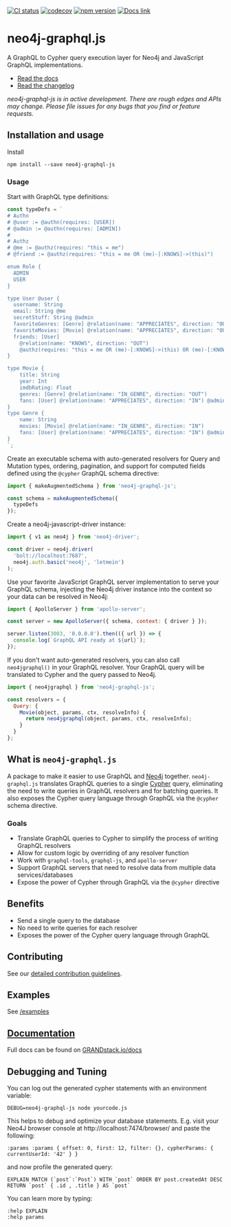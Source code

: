 [![CI status](https://circleci.com/gh/neo4j-graphql/neo4j-graphql-js.svg?style=shield&circle-token=d01ffa752fbeb43585631c78370f7dd40528fbd3)](https://circleci.com/gh/neo4j-graphql/neo4j-graphql-js) [![codecov](https://codecov.io/gh/neo4j-graphql/neo4j-graphql-js/branch/master/graph/badge.svg)](https://codecov.io/gh/neo4j-graphql/neo4j-graphql-js) [![npm version](https://badge.fury.io/js/neo4j-graphql-js.svg)](https://badge.fury.io/js/neo4j-graphql-js) [![Docs link](https://img.shields.io/badge/Docs-GRANDstack.io-brightgreen.svg)](http://grandstack.io/docs/neo4j-graphql-js.html)

# neo4j-graphql.js

A GraphQL to Cypher query execution layer for Neo4j and JavaScript GraphQL implementations.

- [Read the docs](https://grandstack.io/docs/neo4j-graphql-js.html)
- [Read the changelog](https://github.com/neo4j-graphql/neo4j-graphql-js/blob/master/CHANGELOG.md)

_neo4j-graphql-js is in active development. There are rough edges and APIs may change. Please file issues for any bugs that you find or feature requests._

## Installation and usage

Install

```
npm install --save neo4j-graphql-js
```

### Usage

Start with GraphQL type definitions:

```javascript
const typeDefs = `
# Authn
# @user := @authn(requires: [USER])
# @admin := @authn(requires: [ADMIN])
#
# Authz
# @me := @authz(requires: "this = me")
# @friend := @authz(requires: "this = me OR (me)-[:KNOWS]->(this)")

enum Role {
  ADMIN
  USER
}

type User @user {
  username: String
  email: String @me
  secretStuff: String @admin
  favoriteGenres: [Genre] @relation(name: "APPRECIATES", direction: "OUT") @friend
  favoriteMovies: [Movie] @relation(name: "APPRECIATES", direction: "OUT") @friend
  friends: [User]
    @relation(name: "KNOWS", direction: "OUT")
    @authz(requires: "this = me OR (me)-[:KNOWS]->(this) OR (me)-[:KNOWS]->(:User)-[:KNOWS]->(this)")
}

type Movie {
    title: String
    year: Int
    imdbRating: Float
    genres: [Genre] @relation(name: "IN_GENRE", direction: "OUT")
    fans: [User] @relation(name: "APPRECIATES", direction: "IN") @admin
}
type Genre {
    name: String
    movies: [Movie] @relation(name: "IN_GENRE", direction: "IN")
    fans: [User] @relation(name: "APPRECIATES", direction: "IN") @admin
}
`;
```

Create an executable schema with auto-generated resolvers for Query and Mutation types, ordering, pagination, and support for computed fields defined using the `@cypher` GraphQL schema directive:

```javascript
import { makeAugmentedSchema } from 'neo4j-graphql-js';

const schema = makeAugmentedSchema({
  typeDefs
});
```

Create a neo4j-javascript-driver instance:

```javascript
import { v1 as neo4j } from 'neo4j-driver';

const driver = neo4j.driver(
  'bolt://localhost:7687',
  neo4j.auth.basic('neo4j', 'letmein')
);
```

Use your favorite JavaScript GraphQL server implementation to serve your GraphQL schema, injecting the Neo4j driver instance into the context so your data can be resolved in Neo4j:

```javascript
import { ApolloServer } from 'apollo-server';

const server = new ApolloServer({ schema, context: { driver } });

server.listen(3003, '0.0.0.0').then(({ url }) => {
  console.log(`GraphQL API ready at ${url}`);
});
```

If you don't want auto-generated resolvers, you can also call `neo4jgraphql()` in your GraphQL resolver. Your GraphQL query will be translated to Cypher and the query passed to Neo4j.

```js
import { neo4jgraphql } from 'neo4j-graphql-js';

const resolvers = {
  Query: {
    Movie(object, params, ctx, resolveInfo) {
      return neo4jgraphql(object, params, ctx, resolveInfo);
    }
  }
};
```

## What is `neo4j-graphql.js`

A package to make it easier to use GraphQL and [Neo4j](https://neo4j.com/) together. `neo4j-graphql.js` translates GraphQL queries to a single [Cypher](https://neo4j.com/developer/cypher/) query, eliminating the need to write queries in GraphQL resolvers and for batching queries. It also exposes the Cypher query language through GraphQL via the `@cypher` schema directive.

### Goals

- Translate GraphQL queries to Cypher to simplify the process of writing GraphQL resolvers
- Allow for custom logic by overriding of any resolver function
- Work with `graphql-tools`, `graphql-js`, and `apollo-server`
- Support GraphQL servers that need to resolve data from multiple data services/databases
- Expose the power of Cypher through GraphQL via the `@cypher` directive

## Benefits

- Send a single query to the database
- No need to write queries for each resolver
- Exposes the power of the Cypher query language through GraphQL

## Contributing

See our [detailed contribution guidelines](./CONTRIBUTING.md).

## Examples

See [/examples](https://github.com/neo4j-graphql/neo4j-graphql-js/tree/master/example/apollo-server)

## [Documentation](http://grandstack.io/docs/neo4j-graphql-js.html)

Full docs can be found on [GRANDstack.io/docs](http://grandstack.io/docs/neo4j-graphql-js.html)

## Debugging and Tuning

You can log out the generated cypher statements with an environment variable:

```
DEBUG=neo4j-graphql-js node yourcode.js
```

This helps to debug and optimize your database statements. E.g. visit your Neo4J
browser console at http://localhost:7474/browser/ and paste the following:

```
:params :params { offset: 0, first: 12, filter: {}, cypherParams: { currentUserId: '42' } }
```

and now profile the generated query:

```
EXPLAIN MATCH (`post`:`Post`) WITH `post` ORDER BY post.createdAt DESC RETURN `post` { .id , .title } AS `post`
```

You can learn more by typing:

```
:help EXPLAIN
:help params
```
